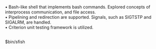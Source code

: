 • Bash-like shell that implements bash commands. Explored concepts of interprocess communication, and file access. <br />
• Pipelining and redirection are supported. Signals, such as SIGTSTP and SIGALRM, are handled.<br />
• Criterion unit testing framework is utilized. <br /><br />

$bin/sfish 
